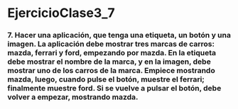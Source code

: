 # EjercicioClase3_7

### 7. Hacer una aplicación, que tenga una etiqueta, un botón y una imagen. La aplicación debe mostrar tres marcas de carros: mazda, ferrari y ford, empezando por mazda. En la etiqueta debe mostrar el nombre de la marca, y en la imagen, debe  mostrar uno de los carros de la marca. Empiece mostrando mazda, luego, cuando pulse el botón, muestre el ferrari; finalmente muestre ford. Si se vuelve a pulsar el botón, debe volver a empezar, mostrando mazda.
